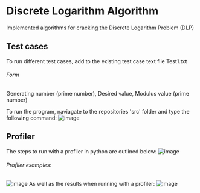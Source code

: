 # Discrete Logarithm Algorithm
Implemented algorithms for cracking the Discrete Logarithm Problem (DLP)

## Test cases

To run different test cases, add to the existing test case text file Test1.txt

###### Form
Generating number (prime number), Desired value, Modulus value (prime number)

To run the program, naviagate to the repositories 'src' folder and type the following command:
![image](https://user-images.githubusercontent.com/35845396/66707207-e80af980-ed0a-11e9-9227-ceee6183a015.png)

## Profiler
The steps to run with a profiler in python are outlined below:
![image](https://user-images.githubusercontent.com/35845396/67109606-df00a900-f19e-11e9-8666-bc3b015ed6e7.png)

###### Profiler examples:
![image](https://user-images.githubusercontent.com/35845396/67109567-c8f2e880-f19e-11e9-8012-688f4a468a26.png)
As well as the results when running with a profiler:
![image](https://user-images.githubusercontent.com/35845396/67109715-1ff8bd80-f19f-11e9-9885-77c49bc89caa.png)

